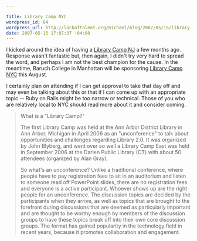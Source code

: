 ```yaml
--- 

title: Library Camp NYC
wordpress_id: 84
wordpress_url: http://lackoftalent.org/michael/blog/2007/05/15/library-camp-nyc/
date: 2007-05-15 17:07:37 -04:00
---
```

I kicked around the idea of having a <a href="http://www.lackoftalent.org/michael/blog/2007/01/06/barcamp-for-nj-library-geeks/" target="_blank">Library Camp NJ</a> a few months ago.  Response wasn't fantastic but, then again, I didn't try very hard to spread the word, and perhaps I am not the best champion for the cause.  In the meantime, Baruch College in Manhattan will be sponsoring <a href="http://librarycampnyc.wikispaces.com/" target="_blank">Library Camp NYC</a> this August.  

I certainly plan on attending if I can get approval to take that day off and may even be talking about this or that if I can come up with an appropriate topic -- Ruby on Rails might be too narrow or technical.  Those of you who are relatively local to NYC should read more about it and consider coming.
<blockquote>
What is a "Library Camp?"

The first Library Camp was held at the Ann Arbor District Library in Ann Arbor, Michigan in April 2006 as an "unconference" to talk about opportunities and challenges regarding Library 2.0. It was organized by John Blyberg, and went over so well a Library Camp East was held in September 2006 at the Darien Public Library (CT) with about 50 attendees (organized by Alan Gray).

So what's an unconference? Unlike a traditional conference, where people have to pay registration fees to sit in an auditorium and listen to someone read off PowerPoint slides, there are no registration fees and everyone is a active participant. Whoever shows up are the right people for an unconference. The discussion topics are decided by the participants when they arrive, as well as topics that are brought to the forefront during discussions that are deemed as particularly important and are thought to be worthy enough by members of the discussion groups to have these topics break off into their own core discussion groups. The format has gained popularity in the technology field in recent years, because it promotes collaboration and engagement.
</blockquote>
